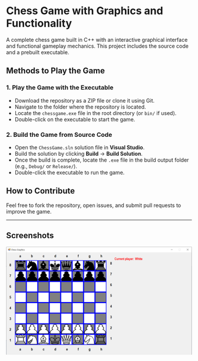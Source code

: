 # Chess Game with Graphics and Functionality

A complete chess game built in C++ with an interactive graphical interface and functional gameplay mechanics. This project includes the source code and a prebuilt executable.

## Methods to Play the Game

### 1. **Play the Game with the Executable**

- Download the repository as a ZIP file or clone it using Git.
- Navigate to the folder where the repository is located.
- Locate the `chessgame.exe` file in the root directory (or `bin/` if used).
- Double-click on the executable to start the game.

### 2. **Build the Game from Source Code**

- Open the `ChessGame.sln` solution file in **Visual Studio**.
- Build the solution by clicking **Build** -> **Build Solution**.
- Once the build is complete, locate the `.exe` file in the build output folder (e.g., `Debug/` or `Release/`).
- Double-click the executable to run the game.

## How to Contribute

Feel free to fork the repository, open issues, and submit pull requests to improve the game.

---

## Screenshots

![Screenshot](images/image.png)
